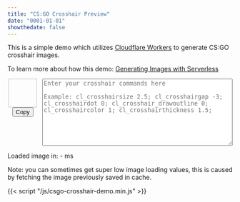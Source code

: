```yaml
---
title: "CS:GO Crosshair Preview"
date: "0001-01-01"
showthedate: false
---
```


This is a simple demo which utilizes [Cloudflare Workers](https://workers.cloudflare.com/) to generate CS:GO crosshair
images.

To learn more about how this demo: [Generating Images with Serverless](/posts/generating-images-with-serverless/)

<div style="display: flex; gap: 10px;">
<div style="width: 80px; text-align: center;"><img width="64px" height="64px" id="image"><button id="copy" onclick="copyLink()">Copy</button></div>
<textarea id="input" style="height: 150px; width: 99%; resize: vertical; flex-grow: 1;" placeholder="Enter your crosshair commands here&#10;&#10;Example: cl_crosshairsize 2.5; cl_crosshairgap -3; cl_crosshairdot 0; cl_crosshair_drawoutline 0; cl_crosshaircolor 1; cl_crosshairthickness 1.5;  " oninput="updatePreview()"></textarea>
</div>
<p id="latency">Loaded image in: - ms</p>

Note: you can sometimes get super low image loading values, this is caused by fetching the image previously saved in
cache.

{{< script "/js/csgo-crosshair-demo.min.js" >}}
